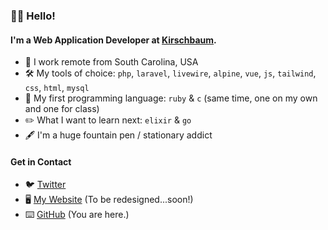 ### 👋🏻 Hello! 

#### I'm a Web Application Developer at [Kirschbaum](https://kirschbaumdevelopment.com/).

- 🏡 I work remote from South Carolina, USA
- 🛠 My tools of choice: `php`, `laravel`, `livewire`, `alpine`, `vue`, `js`, `tailwind`, `css`, `html`, `mysql`
- 💎 My first programming language: `ruby` & `c` (same time, one on my own and one for class)
- ✏️  What I want to learn next: `elixir` & `go`
- 🖋 I'm a huge fountain pen / stationary addict

#### Get in Contact
- 🐦 [Twitter](https://twitter.com/alexandersix_)
- 🖥 [My Website](https://alexandersix.com) (To be redesigned...soon!)
- ⌨️ [GitHub](https://github.com/alexandersix) (You are here.)
